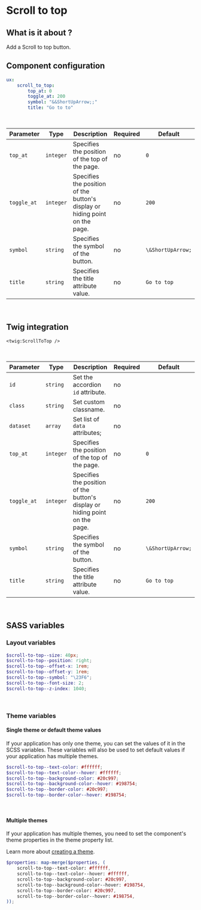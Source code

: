 # Scroll to top

## What is it about ?

Add a Scroll to top button.
<br>

## Component configuration

```yaml
ux: 
    scroll_to_top: 
        top_at: 0
        toggle_at: 200
        symbol: "&&ShortUpArrow;;"
        title: "Go to to"
```
<br>

| Parameter | Type | Description | Required | Default |
|-|-|-|-|-|
| `top_at` | `integer` | Specifies the position of the top of the page. | no | `0` |
| `toggle_at` | `integer` | Specifies the position of the button's display or hiding point on the page. | no | `200` |
| `symbol` | `string` | Specifies the symbol of the button. | no | `\&ShortUpArrow;` |
| `title` | `string` | Specifies the title attribute value. | no | `Go to top` |
<br>

## Twig integration

```twig 
<twig:ScrollToTop />
```
<br>

| Parameter | Type | Description | Required | Default |
|-|-|-|-|-|
| `id` | `string` | Set the accordion `id` attribute. | no |  |
| `class` | `string` | Set custom classname. | no |  |
| `dataset` | `array` | Set list of `data` attributes; | no |  |
| `top_at` | `integer` | Specifies the position of the top of the page. | no | `0` |
| `toggle_at` | `integer` | Specifies the position of the button's display or hiding point on the page. | no | `200` |
| `symbol` | `string` | Specifies the symbol of the button. | no | `\&ShortUpArrow;` |
| `title` | `string` | Specifies the title attribute value. | no | `Go to top` |
<br>

## SASS variables

### Layout variables

```scss
$scroll-to-top--size: 40px;
$scroll-to-top--position: right;
$scroll-to-top--offset-x: 1rem;
$scroll-to-top--offset-y: 1rem;
$scroll-to-top--symbol: "\23F6";
$scroll-to-top--font-size: 2;
$scroll-to-top--z-index: 1040;
```
<br>

### Theme variables

#### Single theme or default theme values

If your application has only one theme, you can set the values ​​of it in the SCSS variables.
These variables will also be used to set default values ​​if your application has multiple themes.

```scss
$scroll-to-top--text-color: #ffffff;
$scroll-to-top--text-color--hover: #ffffff;
$scroll-to-top--background-color: #20c997;
$scroll-to-top--background-color--hover: #198754;
$scroll-to-top--border-color: #20c997;
$scroll-to-top--border-color--hover: #198754;
```
<br>

#### Multiple themes

If your application has multiple themes, you need to set the component's theme properties in the theme property list.

Learn more about [creating a theme](./../layout/themes.md).

```scss
$properties: map-merge($properties, (
    scroll-to-top--text-color: #ffffff,
    scroll-to-top--text-color--hover: #ffffff,
    scroll-to-top--background-color: #20c997,
    scroll-to-top--background-color--hover: #198754,
    scroll-to-top--border-color: #20c997,
    scroll-to-top--border-color--hover: #198754,
));
```
